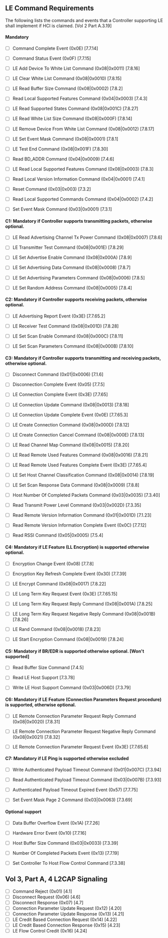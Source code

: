 
## LE Command Requirements

The following lists the commands and events that a Controller supporting LE shall implement if HCI is claimed.
[Vol 2 Part A.3.19]

#### Mandatory

  - [ ] Command Complete Event (0x0E) [7.7.14]
  - [ ] Command Status Event (0x0F) [7.7.15]
  - [ ] LE Add Device To White List Command (0x08|0x0011) [7.8.16]
  - [ ] LE Clear White List Command (0x08|0x0010) [7.8.15]
  - [ ] LE Read Buffer Size Command (0x08|0x0002) [7.8.2]
  - [ ] Read Local Supported Features Command (0x04|0x0003) [7.4.3]
  - [ ] LE Read Supported States Command (0x08|0x001C) [7.8.27]
  - [ ] LE Read White List Size Command (0x08|0x000F) [7.8.14]
  - [ ] LE Remove Device From White List Command (0x08|0x0012) [7.8.17]
  - [ ] LE Set Event Mask Command (0x08|0x0001) [7.8.1]
  - [ ] LE Test End Command (0x08|0x001F) [7.8.30]
  - [ ] Read BD_ADDR Command (0x04|0x0009) [7.4.6]
  - [ ] LE Read Local Supported Features Command (0x08|0x0003) [7.8.3]
  - [ ] Read Local Version Information Command (0x04|0x0001) [7.4.1]
  - [ ] Reset Command (0x03|0x003) [7.3.2]
  - [ ] Read Local Supported Commands Command (0x04|0x0002) [7.4.2]
  - [ ] Set Event Mask Command (0x03|0x0001) [7.3.1]


#### C1: Mandatory if Controller supports transmitting packets, otherwise optional.

  - [ ] LE Read Advertising Channel Tx Power Command (0x08|0x0007) [7.8.6]
  - [ ] LE Transmitter Test Command (0x08|0x001E) [7.8.29]
  - [ ] LE Set Advertise Enable Command (0x08|0x000A) [7.8.9]
  - [ ] LE Set Advertising Data Command (0x08|0x0008) [7.8.7]
  - [ ] LE Set Advertising Parameters Command (0x08|0x0006) [7.8.5]
  - [ ] LE Set Random Address Command (0x08|0x0005) [7.8.4]


#### C2: Mandatory if Controller supports receiving packets, otherwise optional.

  - [ ] LE Advertising Report Event (0x3E) [7.7.65.2]
  - [ ] LE Receiver Test Command (0x08|0x001D) [7.8.28]
  - [ ] LE Set Scan Enable Command (0x08|0x000C) [7.8.11]
  - [ ] LE Set Scan Parameters Command (0x08|0x000B) [7.8.10]


#### C3: Mandatory if Controller supports transmitting and receiving packets, otherwise optional.

  - [ ] Disconnect Command (0x01|0x0006) [7.1.6]
  - [ ] Disconnection Complete Event (0x05) [7.7.5]
  - [ ] LE Connection Complete Event (0x3E) [7.7.65]
  - [ ] LE Connection Update Command (0x08|0x0013) [7.8.18]
  - [ ] LE Connection Update Complete Event (0x0E) [7.7.65.3]
  - [ ] LE Create Connection Command (0x08|0x000D) [7.8.12]
  - [ ] LE Create Connection Cancel Command (0x08|0x000E) [7.8.13]
  - [ ] LE Read Channel Map Command (0x08|0x0015) [7.8.20]
  - [ ] LE Read Remote Used Features Command (0x08|0x0016) [7.8.21]
  - [ ] LE Read Remote Used Features Complete Event (0x3E) [7.7.65.4]
  - [ ] LE Set Host Channel Classification Command (0x08|0x0014) [7.8.19]
  - [ ] LE Set Scan Response Data Command (0x08|0x0009) [7.8.8]
  - [ ] Host Number Of Completed Packets Command (0x03|0x0035) [7.3.40]
  - [ ] Read Transmit Power Level Command (0x03|0x002D) [7.3.35]
  - [ ] Read Remote Version Information Command (0x01|0x001D) [7.1.23]
  - [ ] Read Remote Version Information Complete Event (0x0C) [7.7.12]
  - [ ] Read RSSI Command (0x05|0x0005) [7.5.4]


#### C4: Mandatory if LE Feature (LL Encryption) is supported otherwise optional.

  - [ ] Encryption Change Event (0x08) [7.7.8]
  - [ ] Encryption Key Refresh Complete Event (0x30) [7.7.39]
  - [ ] LE Encrypt Command (0x08|0x0017) [7.8.22]
  - [ ] LE Long Term Key Request Event (0x3E) [7.7.65.15]
  - [ ] LE Long Term Key Request Reply Command (0x08|0x001A) [7.8.25]
  - [ ] LE Long Term Key Request Negative Reply Command (0x08|0x001B) [7.8.26]
  - [ ] LE Rand Command (0x08|0x0018) [7.8.23]
  - [ ] LE Start Encryption Command (0x08|0x0019) [7.8.24]


#### C5: Mandatory if BR/EDR is supported otherwise optional. [Won't supported]

  - [ ] Read Buffer Size Command [7.4.5]
  - [ ] Read LE Host Support [7.3.78]
  - [ ] Write LE Host Support Command (0x03|0x006D) [7.3.79]


#### C6: Mandatory if LE Feature (Connection Parameters Request procedure) is supported, otherwise optional.

  - [ ] LE Remote Connection Parameter Request Reply Command (0x08|0x0020) [7.8.31]
  - [ ] LE Remote Connection Parameter Request Negative Reply Command (0x08|0x0021) [7.8.32]
  - [ ] LE Remote Connection Parameter Request Event (0x3E) [7.7.65.6]


#### C7: Mandatory if LE Ping is supported otherwise excluded

  - [ ] Write Authenticated Payload Timeout Command (0x01|0x007C) [7.3.94]
  - [ ] Read Authenticated Payload Timeout Command (0x03|0x007B) [7.3.93]
  - [ ] Authenticated Payload Timeout Expired Event (0x57) [7.7.75]
  - [ ] Set Event Mask Page 2 Command (0x03|0x0063) [7.3.69]


#### Optional support

  - [ ] Data Buffer Overflow Event (0x1A) [7.7.26]
  - [ ] Hardware Error Event (0x10) [7.7.16]
  - [ ] Host Buffer Size Command (0x03|0x0033) [7.3.39]
  - [ ] Number Of Completed Packets Event (0x13) [7.7.19]
  - [ ] Set Controller To Host Flow Control Command [7.3.38]


##  Vol 3, Part A, 4 L2CAP Signaling

  - [ ] Command Reject (0x01) [4.1]
  - [ ] Disconnect Request (0x06) [4.6]
  - [ ] Disconnect Response (0x07) [4.7]
  - [ ] Connection Parameter Update Request (0x12) [4.20]
  - [ ] Connection Parameter Update Response (0x13) [4.21]
  - [ ] LE Credit Based Connection Request (0x14) [4.22]
  - [ ] LE Credit Based Connection Response (0x15) [4.23]
  - [ ] LE Flow Control Credit (0x16) [4.24]
